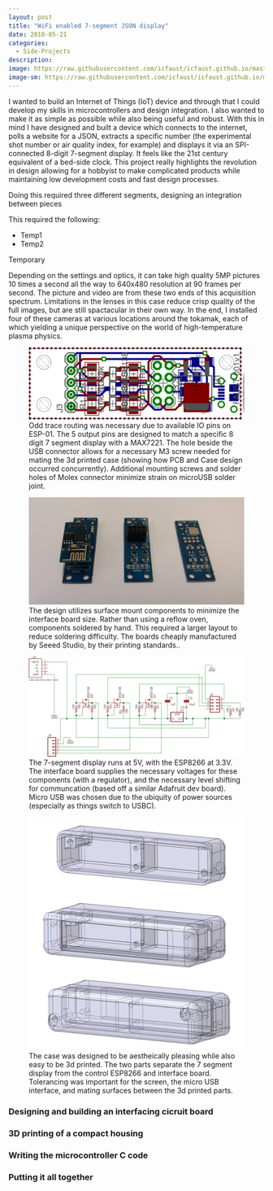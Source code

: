 ```yaml
---
layout: post
title: "WiFi enabled 7-segment JSON display"
date: 2018-05-21
categories:
  - Side-Projects
description: 
image: https://raw.githubusercontent.com/icfaust/icfaust.github.io/master/_screenshots/IPPIOT_title.png
image-sm: https://raw.githubusercontent.com/icfaust/icfaust.github.io/master/_screenshots/IPPIOT_title.png
---
```

I wanted to build an Internet of Things (IoT) device and through that I could develop my skills in microcontrollers and design integration.  I also wanted to make it as simple as possible while also being useful and robust. With this in mind I have designed and built a device which connects to the internet, polls a website for a JSON, extracts a specific number (the experimental shot number or air quality index, for example) and displays it via an SPI-connected 8-digit 7-segment display. It feels like the 21st century equivalent of a bed-side clock. This project really highlights the revolution in design allowing for a hobbyist to make complicated products while maintaining low development costs and fast design processes.    

Doing this required three different segments, designing an integration between pieces

This required the following:

<ul>
  <li>Temp1</li>
  <li>Temp2</li>
</ul>

Temporary

Depending on the settings and optics, it can take high quality 5MP pictures 10 times a second all the way to 640x480 resolution at 90 frames per second. The picture and video are from these two ends of this acquisition spectrum. Limitations in the lenses in this case reduce crisp quality of the full images, but are still spactacular in their own way.  In the end, I installed four of these cameras at various locations around the tokamak, each of which yielding a unique perspective on the world of high-temperature plasma physics.

  <figure>
    <img src="https://raw.githubusercontent.com/icfaust/icfaust.github.io/master/_screenshots/g5517.png" alt="PCB CAD for mating board"/>
    <figcaption> Odd trace routing was necessary due to available IO pins on ESP-01. The 5 output pins are designed to match a specific 8 digit 7 segment display with a MAX7221. The hole beside the USB connector allows for a necessary M3 screw needed for mating the 3d printed case (showing how PCB and Case design occurred concurrently). Additional mounting screws and solder holes of Molex connector minimize strain on microUSB solder joint. </figcaption>
  </figure>


  <figure>
    <img src="https://raw.githubusercontent.com/icfaust/icfaust.github.io/master/_screenshots/IMG_20180528_144417327.jpg" alt="PCB board progression"/>
    <figcaption>The design utilizes surface mount components to minimize the interface board size. Rather than using a reflow oven, components soldered by hand. This required a larger layout to reduce soldering difficulty.  The boards cheaply manufactured by Seeed Studio, by their printing standards..</figcaption>
  </figure>

  <figure>
    <img src="https://raw.githubusercontent.com/icfaust/icfaust.github.io/master/_screenshots/ESP8266_schematic.png" alt="Electronic schematic of mating board"/>
    <figcaption>The 7-segment display runs at 5V, with the ESP8266 at 3.3V. The interface board supplies the necessary voltages for these components (with a regulator), and the necessary level shifting for communcation (based off a similar Adafruit dev board). Micro USB was chosen due to the ubiquity of power sources (especially as things switch to USBC).</figcaption>
  </figure>

  <figure>
    <img src="https://raw.githubusercontent.com/icfaust/icfaust.github.io/master/_screenshots/CAD_IPPIOT.jpg" alt="CAD of housing"/>
    <figcaption>The case was designed to be aestheically pleasing while also easy to be 3d printed. The two parts separate the 7 segment display from the control ESP8266 and interface board. Tolerancing was important for the screen, the micro USB interface, and mating surfaces between the 3d printed parts. </figcaption>
  </figure>


<h3> Designing and building an interfacing cicruit board</h3>


<h3> 3D printing of a compact housing</h3>
<h3> Writing the microcontroller C code</h3>
<h3> Putting it all together</h3>